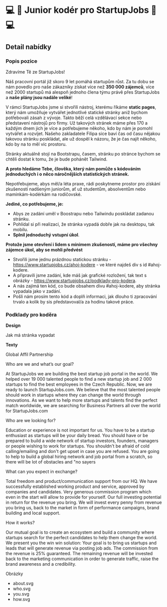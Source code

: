 # 💻 🦈 Junior kodér pro StartupJobs 🦈 💻

## Detail nabídky

### Popis pozice

Zdravíme Tě ze StartupJobs!

Náš pracovní portál již skoro 9 let pomáhá startupům růst. Za tu dobu se nám povedlo pro naše zákazníky získat více než **350 000 zájemců**, více než 2000 startupů má alespoň jednoho člena týmu právě přes StartupJobs a **naše plány jsou nadále veliké**!

V rámci StartupJobs jsme si stvořili nástroj, kterému říkáme **static pages**, který nám umožňuje vytvářet jednotlivé statické stránky aniž bychom potřebovali zásah z vývoje. Takto běží celá vzdělávací sekce nebo představení nástrojů pro firmy. Už takových stránek máme přes 170 a každým dnem jich je více a potřebujeme někoho, kdo by nám je pomohl vytvářet a rozvíjet. Našeho zakladatele Filipa sice baví čas od času nějakou takovou stránku poskládat, ale už dospěl k názoru, že je čas najít někoho, kdo by na to měl víc prostoru.

Stránky aktuálně stojí na Bootstrapu, časem, stránku po stránce bychom se chtěli dostat k tomu, že je bude pohánět Tailwind.


**A proto hledáme Tebe, člověka, který nám pomůže s kódováním jednoduchých i o něco náročnějších statistických stránek.** 

Nepotřebujeme, abys měl/a léta praxe, rádi poskytneme prostor pro získání zkušeností nadšeným juniorům, ať už studentům, absolventům nebo maminkám-kodérkám na rodičovské. 


**Jediné, co potřebujeme, je:**

- Abys ze zadání uměl v Boostrapu nebo Tailwindu poskládat zadanou stránku.
- Pohlídal si při realizaci, že stránka vypadá dobře jak na desktopu, tak mobilu.
- **Splnil jednoduchý vstupní úkol**.


**Protože jsme otevření i lidem s minimem zkušeností, máme pro všechny zájemce úkol, aby se mohli předvést**

- Stvořili jsme jednu prázdnou statickou stránku - https://www.startupjobs.cz/ahoj-kodere - ve které najdeš div s id #ahoj-kodere.
- A připravili jsme zadání, kde máš jak grafické rozložení, tak text s obrázky - https://www.startupjobs.cz/podklady-pro-kodera.
- A nás zajímá ten kód, co bude obsahem divu #ahoj-kodere, aby stránka vypadala jako v zadání.
- Pošli nám prosím tento kód a doplň informaci, jak dlouho ti zpracování trvalo a kolik by sis představoval/a za hodinu takové práce.

### Podklady pro koděra

**Design**

Jak má stránka vypadat

**Texty**

Global Affil Partnership

Who are we and what’s our goal?

At StartupJobs we are building the best startup job portal in the world.
We helped over 19 000 talented people to find a new startup job and 2 000 startups to find the best employees in the Czech Republic.
Now, we are ready to launch StartupJobs.com. We believe that the most talented people should work in startups where they can change the world through innovations.
As we want to help more startups and talents find the perfect match worldwide, we are searching for Business Partners all over the world for StartupJobs.com

Who are we looking for?

Education or experience is not important for us.
You have to be a startup enthusiast as startups will be your daily bread.
You should have or be prepared to build a wide network of startup investors, founders, managers or people wishing to work for startups.
You shouldn't be afraid of cold calling/emailing and don't get upset in case you are refused. You are going to help to build a global hiring network and job portal from a scratch, so there will be lot of obstacles and "no sayers

What can you expect in exchange?

Total freedom and product/communication support from our HQ. We have successfully established working product and service, approved by companies and candidates.
Very generous commission program which even in the start will allow to provide for yourself.
Our full investing potential in return for the revenue you bring. We will invest every penny from revenue you bring us, back to the market in form of performance campaigns, brand building and local support.

How it works?

Our mutual goal is to create an ecosystem and build a community where startups search for the perfect candidates to help them change the world.
We present you the win win solution:
Your goal is to bring us startups and leads that will generate revenue via posting job ads.
The commission from the revenue is 25% guaranteed.
The remaining revenue will be invested back to the marketing communication in order to generate traffic, raise the brand awareness and a credibility.

Obrázky

- about.svg
- who.svg
- you.svg
- how.svg
